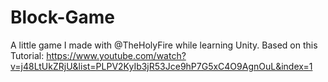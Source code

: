 # Block-Game
A little game I made with @TheHolyFire while learning Unity. Based on this Tutorial: https://www.youtube.com/watch?v=j48LtUkZRjU&list=PLPV2KyIb3jR53Jce9hP7G5xC4O9AgnOuL&index=1
